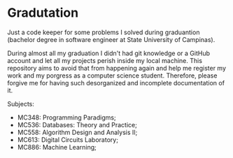 # Gradutation

Just a code keeper for some problems I solved during graduantion (bachelor degree in software engineer at State University of Campinas).

During almost all my graduation I didn't had git knowledge or a GitHub account and let all my projects perish inside my local machine. This repository aims to avoid that from happening again and help me register my work and my porgress as a computer science student. Therefore, please forgive me for having such desorganized and incomplete documentation of it.

Subjects:

* MC348: Programming Paradigms;
* MC536: Databases: Theory and Practice;
* MC558: Algorithm Design and Analysis II;
* MC613: Digital Circuits Laboratory;
* MC886: Machine Learning;
